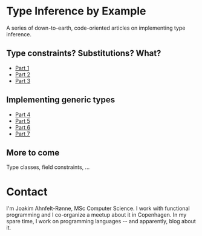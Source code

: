 # Type Inference by Example
A series of down-to-earth, code-oriented articles on implementing type inference.

## Type constraints? Substitutions? What?
* [Part 1](part1/article.md)
* [Part 2](part2/article.md)
* [Part 3](part3/article.md)

## Implementing generic types
* [Part 4](part4/article.md)
* [Part 5](part5/article.md)
* [Part 6](part6/article.md)
* [Part 7](part7/article.md)

## More to come
Type classes, field constraints, ... 

# Contact

I'm Joakim Ahnfelt-Rønne, MSc Computer Science. I work with functional programming and I co-organize a meetup about it in Copenhagen. In my spare time, I work on programming languages -- and apparently, blog about it.
